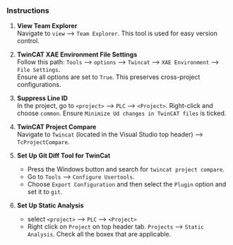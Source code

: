 ### Instructions

1. **View Team Explorer**  
   Navigate to `view` --> `Team Explorer`. This tool is used for easy version control.

2. **TwinCAT XAE Environment File Settings**  
   Follow this path: `Tools` --> `options` --> `Twincat` --> `XAE Environment` --> `File Settings`.  
   Ensure all options are set to `True`. This preserves cross-project configurations.

3. **Suppress Line ID**  
   In the project, go to `<project>` --> `PLC` --> `<Project>`. Right-click and choose `common`. Ensure `Minimize Ud changes in TwinCAT files` is ticked.

4. **TwinCAT Project Compare**  
   Navigate to `Twincat` (located in the Visual Studio top header) --> `TcProjectCompare`.

5. **Set Up Git Diff Tool for TwinCat**  
   - Press the Windows button and search for `twincat project compare`.
   - Go to `Tools` --> `Configure Usertools`.
   - Choose `Export Configuration` and then select the `Plugin` option and set it to `git`.
  
6. **Set Up Static Analysis**
   - select  `<project>` --> `PLC` --> `<Project>`
   - Right click on `Project` on top header tab. `Projects` --> `Static Analysis`. Check all the boxex that are applicable.

